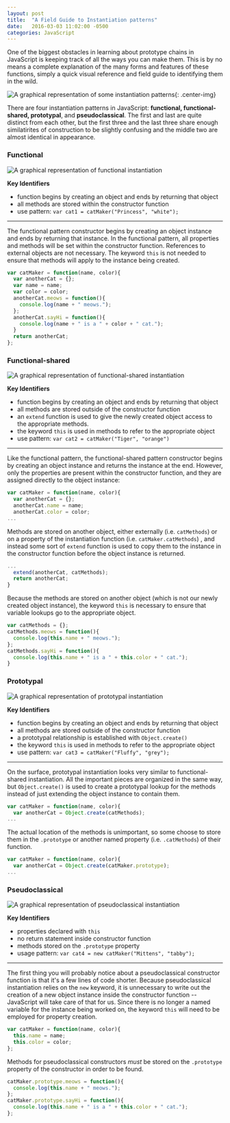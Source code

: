```yaml
---
layout: post
title:  "A Field Guide to Instantiation patterns"
date:   2016-03-03 11:02:00 -0500
categories: JavaScript
---
```


One of the biggest obstacles in learning about prototype chains in JavaScript is keeping track of all the ways you can make them.  This is by no means a complete explanation of the many forms and features of these functions, simply a quick visual reference and field guide to identifying them in the wild.

![A graphical representation of some instantiation patterns](https://raw.githubusercontent.com/fswiecki/fswiecki.github.io/master/_images/instantiation-patterns.png){: .center-img}

There are four instantiation patterns in JavaScript: __functional, functional-shared, prototypal__, and __pseudoclassical__.  The first and last are quite distinct from each other, but the first three and the last three share enough similatirites of construction to be slightly confusing and the middle two are almost identical in appearance.  

### Functional
![A graphical representation of functional instantiation](https://raw.githubusercontent.com/fswiecki/fswiecki.github.io/master/_images/functional.png)

__Key Identifiers__

  - function begins by creating an object and ends by returning that object 
  - all methods are stored within the constructor function 
  - use pattern: `var cat1 = catMaker("Princess", "white");` 

-------

The functional pattern constructor begins by creating an object instance and ends by returning that instance.  In the functional pattern, all properties and methods will be set within the constructor function. References to external objects are not necessary.  The keyword `this` is not needed to ensure that methods will apply to the instance being created.

```javascript
var catMaker = function(name, color){
  var anotherCat = {};
  var name = name;
  var color = color;
  anotherCat.meows = function(){
    console.log(name + " meows.");
  };
  anotherCat.sayHi = function(){
    console.log(name + " is a " + color + " cat.");
  }
  return anotherCat;
};
```

### Functional-shared
![A graphical representation of functional-shared instantiation](https://raw.githubusercontent.com/fswiecki/fswiecki.github.io/master/_images/functional-shared-prototypal.png) 

__Key Identifiers__

  - function begins by creating an object and ends by returning that object
  - all methods are stored outside of the constructor function
  - an `extend` function is used to give the newly created object access to the appropriate methods.
  - the keyword `this` is used in methods to refer to the appropriate object
  - use pattern: `var cat2 = catMaker("Tiger", "orange")`

--------

Like the functional pattern, the functional-shared pattern constructor begins by creating an object instance and returns the instance at the end. However, only the properties are present within the constructor function, and they are assigned directly to the object instance:

```javascript
var catMaker = function(name, color){
  var anotherCat = {};
  anotherCat.name = name;
  anotherCat.color = color;
...
```

Methods are stored on another object, either externally (i.e. `catMethods`) or on a property of the instantiation function (i.e. `catMaker.catMethods`) , and instead some sort of `extend` function is used to copy them to the instance in the constructor function before the object instance is returned.

```javascript
...
  extend(anotherCat, catMethods);
  return anotherCat;
}
```

Because the methods are stored on another object (which is not our newly created object instance), the keyword `this` is necessary to ensure that variable lookups go to the appropriate object.

```javascript
var catMethods = {};
catMethods.meows = function(){
  console.log(this.name + " meows.");
};
catMethods.sayHi = function(){
  console.log(this.name + " is a " + this.color + " cat.");
}
```
  
### Prototypal
![A graphical representation of prototypal instantiation](https://raw.githubusercontent.com/fswiecki/fswiecki.github.io/master/_images/functional-shared-prototypal.png) 

__Key Identifiers__

  - function begins by creating an object and ends by returning that object
  - all methods are stored outside of the constructor function
  - a prototypal relationship is established with `Object.create()`
  - the keyword `this` is used in methods to refer to the appropriate object
  - use pattern: `var cat3 = catMaker("Fluffy", "grey");`
      
-------

On the surface, prototypal instantiation looks very similar to functional-shared instantiation. All the important pieces are organized in the same way, but `Object.create()` is used to create a prototypal lookup for the methods instead of just extending the object instance to contain them.

```javascript
var catMaker = function(name, color){
  var anotherCat = Object.create(catMethods);
...
```

The actual location of the methods is unimportant, so some choose to store them in the `.prototype` or another named property (i.e. `.catMethods`) of their function.

```javascript
var catMaker = function(name, color){
  var anotherCat = Object.create(catMaker.prototype);
...
```


### Pseudoclassical
![A graphical representation of pseudoclassical instantiation](https://raw.githubusercontent.com/fswiecki/fswiecki.github.io/master/_images/pseudoclassical.png) 

__Key Identifiers__

  - properties declared with `this`
  - no return statement inside constructor function
  - methods stored on the `.prototype` property
  - usage pattern: `var cat4 = new catMaker("Mittens", "tabby");`
     
--------

The first thing you will probably notice about a pseudoclassical constructor function is that it's a few lines of code shorter.  Because pseudoclassical instantiation relies on the `new` keyword, it is unnecessary to write out the creation of a new object instance inside the constructor function -- JavaScript will take care of that for us.  Since there is no longer a named variable for the instance being worked on, the keyword `this` will need to be employed for property creation.

```javascript
var catMaker = function(name, color){
  this.name = name;
  this.color = color;
};
```

  Methods for pseudoclassical constructors *must* be stored on the `.prototype` property of the constructor in order to be found.
  
```javascript
catMaker.prototype.meows = function(){
  console.log(this.name + " meows.");
};
catMaker.prototype.sayHi = function(){
  console.log(this.name + " is a " + this.color + " cat.");
};
```

